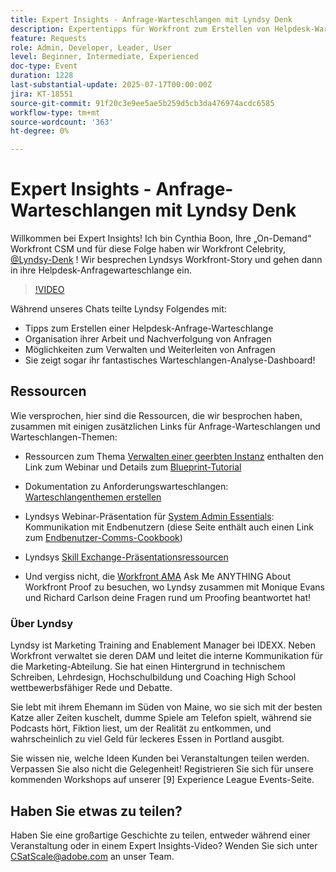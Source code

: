 ```yaml
---
title: Expert Insights - Anfrage-Warteschlangen mit Lyndsy Denk
description: Expertentipps für Workfront zum Erstellen von Helpdesk-Warteschlangen, Routing-Anfragen und Dashboard-Einblicken mit Lyndsy Denk.
feature: Requests
role: Admin, Developer, Leader, User
level: Beginner, Intermediate, Experienced
doc-type: Event
duration: 1228
last-substantial-update: 2025-07-17T00:00:00Z
jira: KT-18551
source-git-commit: 91f20c3e9ee5ae5b259d5cb3da476974acdc6585
workflow-type: tm+mt
source-wordcount: '363'
ht-degree: 0%

---
```



# Expert Insights - Anfrage-Warteschlangen mit Lyndsy Denk

Willkommen bei Expert Insights!  Ich bin Cynthia Boon, Ihre „On-Demand“ Workfront CSM und für diese Folge haben wir Workfront Celebrity, [@Lyndsy-Denk](https://experienceleaguecommunities.adobe.com/t5/user/viewprofilepage/user-id/17573167) ! Wir besprechen Lyndsys Workfront-Story und gehen dann in ihre Helpdesk-Anfragewarteschlange ein.

>[!VIDEO](https://video.tv.adobe.com/v/3465272/?learn=on&enablevpops)

Während unseres Chats teilte Lyndsy Folgendes mit:

* Tipps zum Erstellen einer Helpdesk-Anfrage-Warteschlange
* Organisation ihrer Arbeit und Nachverfolgung von Anfragen
* Möglichkeiten zum Verwalten und Weiterleiten von Anfragen
* Sie zeigt sogar ihr fantastisches Warteschlangen-Analyse-Dashboard!

## Ressourcen

Wie versprochen, hier sind die Ressourcen, die wir besprochen haben, zusammen mit einigen zusätzlichen Links für Anfrage-Warteschlangen und Warteschlangen-Themen:

* Ressourcen zum Thema [Verwalten einer geerbten Instanz](https://experienceleague.adobe.com/en/docs/workfront-learn/tutorials-workfront/administration-and-setup/system-perfomance-and-maintenance/take-charge-of-an-existing-workfront-instance) enthalten den Link zum Webinar und Details zum [Blueprint-Tutorial](https://experienceleague.adobe.com/de/docs/workfront-learn/tutorials-workfront/manage-work/request-queues/understand-request-queues)

* Dokumentation zu Anforderungswarteschlangen: [Warteschlangenthemen erstellen](https://experienceleague.adobe.com/en/docs/workfront/using/manage-work/requests/create-and-manage-request-queues/create-queue-topics)

* Lyndsys Webinar-Präsentation für [System Admin Essentials](https://experienceleaguecommunities.adobe.com/t5/workfront-discussions/webinar-system-admin-essentials-communicating-with-end-users/td-p/606096): Kommunikation mit Endbenutzern (diese Seite enthält auch einen Link zum [Endbenutzer-Comms-Cookbook](https://experienceleaguecommunities.adobe.com/t5/workfront-blogs/introducing-the-end-user-communications-cookbook/ba-p/607439))

* Lyndsys [Skill Exchange-Präsentationsressourcen](https://experienceleaguecommunities.adobe.com/t5/workfront-discussions/event-follow-up-november-2024-skill-exchange-workfront-process/m-p/726841#M3642)

* Und vergiss nicht, die [Workfront AMA](https://experienceleaguecommunities.adobe.com/t5/workfront-events/workfront-ama-ask-me-anything-about-workfront-proof/ev-p/748798) Ask Me ANYTHING About Workfront Proof zu besuchen, wo Lyndsy zusammen mit Monique Evans und Richard Carlson deine Fragen rund um Proofing beantwortet hat!

### Über Lyndsy

Lyndsy ist Marketing Training and Enablement Manager bei IDEXX. Neben Workfront verwaltet sie deren DAM und leitet die interne Kommunikation für die Marketing-Abteilung. Sie hat einen Hintergrund in technischem Schreiben, Lehrdesign, Hochschulbildung und Coaching High School wettbewerbsfähiger Rede und Debatte.

Sie lebt mit ihrem Ehemann im Süden von Maine, wo sie sich mit der besten Katze aller Zeiten kuschelt, dumme Spiele am Telefon spielt, während sie Podcasts hört, Fiktion liest, um der Realität zu entkommen, und wahrscheinlich zu viel Geld für leckeres Essen in Portland ausgibt.

Sie wissen nie, welche Ideen Kunden bei Veranstaltungen teilen werden. Verpassen Sie also nicht die Gelegenheit!  Registrieren Sie sich für unsere kommenden Workshops auf unserer [9] Experience League Events-Seite.

## Haben Sie etwas zu teilen?

Haben Sie eine großartige Geschichte zu teilen, entweder während einer Veranstaltung oder in einem Expert Insights-Video? Wenden Sie sich unter [CSatScale@adobe.com](mailto:CSatScale@adobe.com) an unser Team.


